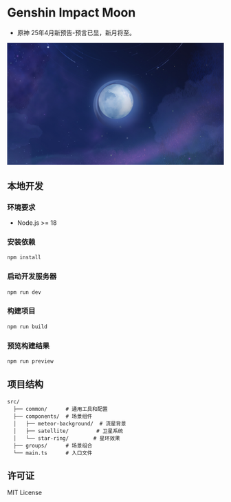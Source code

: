 # Genshin Impact Moon

- 原神 25年4月新预告-预言已显，新月将至。

![预览图](./image.png)


## 本地开发

### 环境要求

- Node.js >= 18

### 安装依赖

```bash
npm install
```

### 启动开发服务器

```bash
npm run dev
```

### 构建项目

```bash
npm run build
```

### 预览构建结果

```bash
npm run preview
```

## 项目结构

```
src/
  ├── common/      # 通用工具和配置
  ├── components/  # 场景组件
  │   ├── meteor-background/  # 流星背景
  │   ├── satellite/         # 卫星系统
  │   └── star-ring/        # 星环效果
  ├── groups/      # 场景组合
  └── main.ts      # 入口文件
```

## 许可证

MIT License